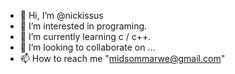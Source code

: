 - 👋 Hi, I’m @nickissus
- 👀 I’m interested in programing.
- 🌱 I’m currently learning c / c++.
- 💞️ I’m looking to collaborate on ...
- 📫 How to reach me "midsommarwe@gmail.com"

<!---
nickissus/nickissus is a ✨ special ✨ repository because its `README.md` (this file) appears on your GitHub profile.
You can click the Preview link to take a look at your changes.
--->
